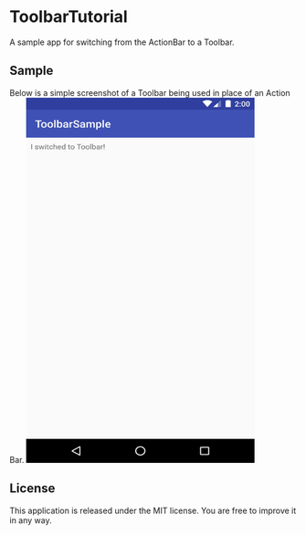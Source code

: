 # ToolbarTutorial
A sample app for switching from the ActionBar to a Toolbar.

Sample
----
Below is a simple screenshot of a Toolbar being used in place of an Action Bar.
<img src="https://github.com/androidessence/ToolbarTutorial/blob/master/toolbar.png" width="400" height="640">

License
----
This application is released under the MIT license. You are free to improve it in any way.
